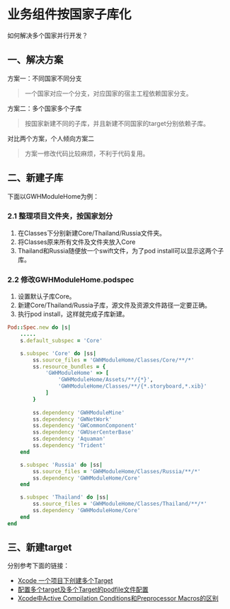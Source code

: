 # 业务组件按国家子库化

如何解决多个国家并行开发？

## 一、解决方案

方案一：不同国家不同分支
>一个国家对应一个分支，对应国家的宿主工程依赖国家分支。

方案二：多个国家多个子库
>按国家新建不同的子库，并且新建不同国家的target分别依赖子库。

对比两个方案，个人倾向方案二
>方案一修改代码比较麻烦，不利于代码复用。

## 二、新建子库

下面以GWHModuleHome为例：

### 2.1 整理项目文件夹，按国家划分

1. 在Classes下分别新建Core/Thailand/Russia文件夹。
2. 将Classes原来所有文件及文件夹放入Core
3. Thailand和Russia随便放一个swift文件，为了pod install可以显示这两个子库。

### 2.2 修改GWHModuleHome.podspec

1. 设置默认子库Core。
2. 新建Core/Thailand/Russia子库，源文件及资源文件路径一定要正确。
3. 执行pod install，这样就完成子库新建。

```ruby
Pod::Spec.new do |s|
	.....
	s.default_subspec = 'Core'

	s.subspec 'Core' do |ss|
		ss.source_files = 'GWHModuleHome/Classes/Core/**/*'
	  	ss.resource_bundles = {
	    	'GWHModuleHome' => [
	        	'GWHModuleHome/Assets/**/{*}',
	        	'GWHModuleHome/Classes/**/{*.storyboard,*.xib}'
	    	]
	  	}
	  
	  	ss.dependency 'GWHModuleMine'
	  	ss.dependency 'GWNetWork'
	  	ss.dependency 'GWCommonComponent'
	  	ss.dependency 'GWUserCenterBase'
	  	ss.dependency 'Aquaman'
	  	ss.dependency 'Trident'
	end

	s.subspec 'Russia' do |ss|
	 	ss.source_files = 'GWHModuleHome/Classes/Russia/**/*'
	  	ss.dependency 'GWHModuleHome/Core'
	end

	s.subspec 'Thailand' do |ss|
	  	ss.source_files = 'GWHModuleHome/Classes/Thailand/**/*'
	  	ss.dependency 'GWHModuleHome/Core'
	end
end
```

## 三、新建target

分别参考下面的链接：

* [Xcode 一个项目下创建多个Target](https://blog.csdn.net/ioszhanghui/article/details/90716642)
* [配置多个target及多个Target的podfile文件配置](https://www.jianshu.com/p/660769284826)
* [Xcode中Active Compilation Conditions和Preprocessor Macros的区别](https://www.crifan.com/xcode_active_compilation_conditions_vs_preprocessor_macros/)


